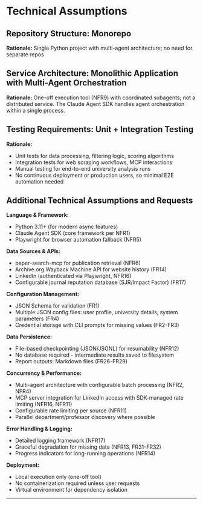 # Technical Assumptions

## Repository Structure: Monorepo

**Rationale:** Single Python project with multi-agent architecture; no need for separate repos

## Service Architecture: Monolithic Application with Multi-Agent Orchestration

**Rationale:** One-off execution tool (NFR9) with coordinated subagents; not a distributed service. The Claude Agent SDK handles agent orchestration within a single process.

## Testing Requirements: Unit + Integration Testing

**Rationale:**
- Unit tests for data processing, filtering logic, scoring algorithms
- Integration tests for web scraping workflows, MCP interactions
- Manual testing for end-to-end university analysis runs
- No continuous deployment or production users, so minimal E2E automation needed

## Additional Technical Assumptions and Requests

**Language & Framework:**
- Python 3.11+ (for modern async features)
- Claude Agent SDK (core framework per NFR1)
- Playwright for browser automation fallback (NFR5)

**Data Sources & APIs:**
- paper-search-mcp for publication retrieval (NFR6)
- Archive.org Wayback Machine API for website history (FR14)
- LinkedIn (authenticated via Playwright, NFR16)
- Configurable journal reputation database (SJR/Impact Factor) (FR17)

**Configuration Management:**
- JSON Schema for validation (FR1)
- Multiple JSON config files: user profile, university details, system parameters (FR4)
- Credential storage with CLI prompts for missing values (FR2-FR3)

**Data Persistence:**
- File-based checkpointing (JSON/JSONL) for resumability (NFR12)
- No database required - intermediate results saved to filesystem
- Report outputs: Markdown files (FR26-FR29)

**Concurrency & Performance:**
- Multi-agent architecture with configurable batch processing (NFR2, NFR4)
- MCP server integration for LinkedIn access with SDK-managed rate limiting (NFR16, NFR11)
- Configurable rate limiting per source (NFR11)
- Parallel department/professor discovery where possible

**Error Handling & Logging:**
- Detailed logging framework (NFR17)
- Graceful degradation for missing data (NFR13, FR31-FR32)
- Progress indicators for long-running operations (NFR14)

**Deployment:**
- Local execution only (one-off tool)
- No containerization required unless user requests
- Virtual environment for dependency isolation

---
